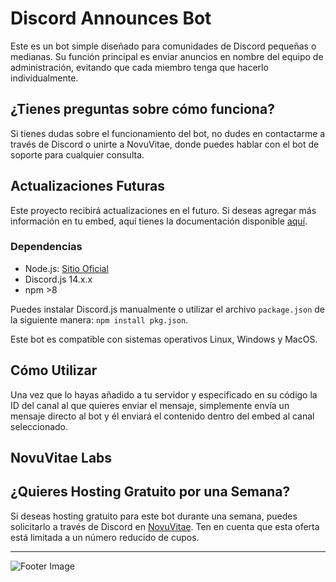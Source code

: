 # Discord Announces Bot

Este es un bot simple diseñado para comunidades de Discord pequeñas o medianas. Su función principal es enviar anuncios en nombre del equipo de administración, evitando que cada miembro tenga que hacerlo individualmente.

## ¿Tienes preguntas sobre cómo funciona?

Si tienes dudas sobre el funcionamiento del bot, no dudes en contactarme a través de Discord o unirte a NovuVitae, donde puedes hablar con el bot de soporte para cualquier consulta.

## Actualizaciones Futuras

Este proyecto recibirá actualizaciones en el futuro. Si deseas agregar más información en tu embed, aquí tienes la documentación disponible [aquí](https://discordjs.guide/popular-topics/embeds.html#embed-preview).

### Dependencias
- Node.js: [Sitio Oficial](https://nodejs.org/es)
- Discord.js 14.x.x
- npm >8

Puedes instalar Discord.js manualmente o utilizar el archivo `package.json` de la siguiente manera: `npm install pkg.json`.

Este bot es compatible con sistemas operativos Linux, Windows y MacOS.

## Cómo Utilizar

Una vez que lo hayas añadido a tu servidor y especificado en su código la ID del canal al que quieres enviar el mensaje, simplemente envía un mensaje directo al bot y él enviará el contenido dentro del embed al canal seleccionado.

## NovuVitae Labs 
## ¿Quieres Hosting Gratuito por una Semana?

Si deseas hosting gratuito para este bot durante una semana, puedes solicitarlo a través de Discord en [NovuVitae](https://discord.gg/BMdVRYudak). Ten en cuenta que esta oferta está limitada a un número reducido de cupos.

---
![Footer Image](https://media.discordapp.net/attachments/1162263699256508467/1162264043453681775/nv-blanco.png?ex=653b4dbd&is=6528d8bd&hm=9c40c3df566cfceecb742d39fb1caea44367055e41c1a733217dd7483acbacbc&=&width=1440&height=446)
